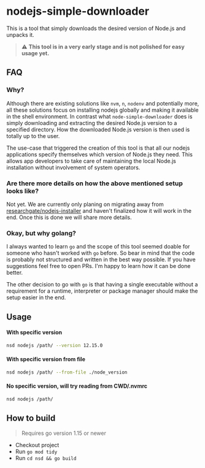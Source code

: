 # nodejs-simple-downloader

This is a tool that simply downloads the desired version of Node.js and unpacks
it.

> :warning: **This tool is in a very early stage and is not polished for easy usage yet.**

## FAQ

### Why?

Although there are existing solutions like `nvm`, `n`, `nodenv` and potentially
more, all these solutions focus on installing nodejs globally and making it
available in the shell environment. In contrast what `node-simple-downloader` does is
simply downloading and extracting the desired Node.js version to a specified directory.
How the downloaded Node.js version is then used is totally up to the user. 

The use-case that triggered the creation of this tool is that all our nodejs applications
specify themselves which version of Node.js they need. This allows app developers to take 
care of maintaining the local Node.js installation without involvement of system operators.

### Are there more details on how the above mentioned setup looks like?

Not yet. We are currently only planing on migrating away from 
[researchgate/nodejs-installer](https://github.com/researchgate/nodejs-installer/tree/researchgate)
and haven't finalized how it will work in the end. Once this is done we will share more details.

### Okay, but why golang?

I always wanted to learn `go` and the scope of this tool seemed doable for
someone who hasn't worked with `go` before. So bear in mind that the code is probably not
structured and written in the best way possible. If you have suggestions feel
free to open PRs. I'm happy to learn how it can be done better.

The other decision to go with `go` is that having a single executable without a requirement for a
runtime, interpreter or package manager should make the setup easier in the end.

## Usage

#### With specific version

```bash
nsd nodejs /path/ --version 12.15.0
```

#### With specific version from file

```bash
nsd nodejs /path/ --from-file ./node_version
```

#### No specific version, will try reading from CWD/.nvmrc

```bash
nsd nodejs /path/
```

## How to build

> Requires go version 1.15 or newer

- Checkout project
- Run `go mod tidy`
- Run `cd nsd && go build`
